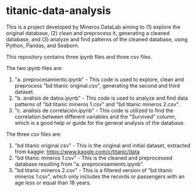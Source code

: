 # titanic-data-analysis
This is a project developed by Mineros DataLab aiming to (1) explore the original database, (2) clean and preprocess it, generating a cleaned database, and (3) analyze and find patterns of the cleaned database, using Python, Pandas, and Seaborn.

This repository contains three ipynb files and three csv files.

The two ipynb files are:
1. "a. preprocesamiento.ipynb" - This code is used to explore, clean and preprocess "bd titanic original.csv", generating the second and third dataset.
2. "b. análisis de datos.ipynb" - This code is used to analyze and find data patterns of "bd titanic mineros 1.csv" and "bd titanic mineros 2.csv".
3. "c. análisis de correlación.ipynb" - This code is utilized to find the correlation between different variables and the "Survived" column, which is a good help or guide for the general analysis of the database.

The three csv files are:
1. "bd titanic original.csv"  - This is the original and initial dataset, extracted from kaggle: https://www.kaggle.com/c/titanic/data
2. "bd titanic mineros 1.csv" - This is the cleaned and preprocessed database resulting from "a. preprocesamiento.ipynb".
3. "bd titanic mineros 2.csv" - This is a filtered version of "bd titanic mineros 1.csv", which only includes the records or passengers with an age less or equal than 18 years.
